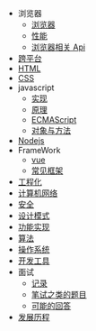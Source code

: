 - 浏览器
  - [浏览器](browser/browser)
  - [性能](browser/performance)
  - [浏览器相关 Api](browser/dom)
- [跨平台](crossplatform)
- [HTML](html)
- [CSS](css)
- javascript
  - [实现](javascript/implement)
  - [原理](javascript/principle)
  - [ECMAScript](javascript/es6)
  - [对象与方法](javascript/method)
- [Nodejs](nodejs/backend)
- FrameWork
  - [vue](framework/vue)
  - [常见框架](framework/framework)
- [工程化](integrate)
- [计算机网络](cn)
- [安全](security)
- [设计模式](designpattern)
- [功能实现](feature)
- [算法](algorithm)
- [操作系统](os)
- [开发工具](develop)
- 面试
  - [记录](interview/index)
  - [笔试之类的题目](interview/write)
  - [可能的回答](interview/nothing)
- [发展历程](test)
